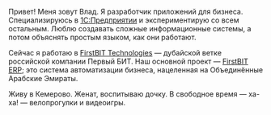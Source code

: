 ﻿Привет! Меня зовут Влад. Я разработчик приложений для бизнеса. Специализируюсь в [1С:Предприятии](http://v8.1c.ru/overview/Platform.htm) и экспериментирую со всем остальным. Люблю создавать сложные информационные системы, а потом объяснять простым языком, как они работают.

Сейчас я работаю в [FirstBIT Technologies](https://firstbit.ae) — дубайской ветке российской компании Первый БИТ. Наш основной проект — [FirstBIT ERP](https://firstbit.ae/products/erp-dubai/financial_management/); это система автоматизации бизнеса, нацеленная на Объединённые Арабские Эмираты.

Живу в Кемерово. Женат, воспитываю дочку. В свободное время — ха-ха! — велопрогулки и видеоигры.
